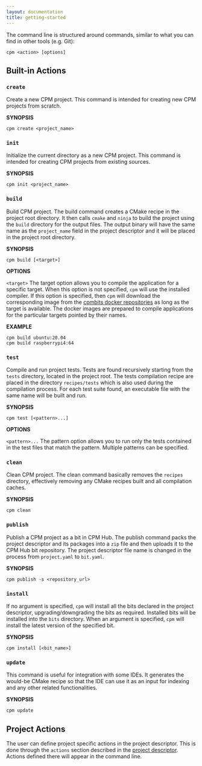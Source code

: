 ```yaml
---
layout: documentation
title: getting-started
---
```

The command line is structured around commands, similar to what you can find in other tools (e.g. Git):

<pre><code class="language-bash">cpm &lt;action&gt; [options]
</code></pre>

## Built-in Actions

### `create`
Create a new CPM project. This command is intended for creating new CPM projects from scratch.

**SYNOPSIS**
<pre><code class="language-bash">cpm create &lt;project_name&gt;
</code></pre>

<div class="divider" data-content=""></div>

### `init`
Initialize the current directory as a new CPM project. This command is intended for creating CPM projects from existing sources.

**SYNOPSIS**
<pre><code class="language-bash">cpm init &lt;project_name&gt;
</code></pre>

<div class="divider" data-content=""></div>

### `build`
Build CPM project. The build command creates a CMake recipe in the project root directory. It then calls `cmake` and `ninja` to build the project using the `build` directory for the output files. The output binary will have the same name as the `project_name` field in the project descriptor and it will be placed in the project root directory.

**SYNOPSIS**
<pre><code class="language-bash">cpm build [&lt;target&gt;]
</code></pre>

**OPTIONS**

  `<target>` The target option allows you to compile the application for a specific target. When this option is not specified, `cpm` will use the installed compiler. If this option is specified, then `cpm` will download the corresponding image from the [cpmbits docker repositories](https://hub.docker.com/orgs/cpmbits/repositories) as long as the target is available. The docker images are prepared to compile applications for the particular targets pointed by their names. 

**EXAMPLE**

<pre><code class="language-bash">cpm build ubuntu:20.04
cpm build raspberrypi4:64
</code></pre>

<div class="divider" data-content=""></div>

### `test`
Compile and run project tests. Tests are found recursively starting from the `tests` directory, located in the project root. The tests compilation recipe are placed in the directory `recipes/tests` which is also used during the compilation process. For each test suite found, an executable file with the same name will be built and run.

**SYNOPSIS**
<pre><code class="language-bash">cpm test [&lt;pattern&gt;...]
</code></pre>
  
**OPTIONS**

  `<pattern>...` The pattern option allows you to run only the tests contained in the test files that match the pattern. Multiple patterns can be specified.

<div class="divider" data-content=""></div>

### `clean`
Clean CPM project. The clean command basically removes the `recipes` directory, effectively removing any CMake recipes built and all compilation caches.

**SYNOPSIS**
<pre><code class="language-bash">cpm clean
</code></pre>

### `publish`
Publish a CPM project as a bit in CPM Hub. The publish command packs the project descriptor and its packages into a `zip` file and then uploads it to the CPM Hub bit repository. The project descriptor file name is changed in the process from `project.yaml` to `bit.yaml`.

**SYNOPSIS**
<pre><code class="language-bash">cpm publish -s &lt;repository_url&gt;
</code></pre>

<div class="divider" data-content=""></div>

### `install`
If no argument is specified, `cpm` will install all the bits declared in the project descriptor, upgrading/downgrading the bits as required. Installed bits will be installed into the `bits` directory. When an argument is specified, `cpm` will install the latest version of the specified bit.

**SYNOPSIS**
<pre><code class="language-bash">cpm install [&lt;bit_name&gt;]
</code></pre>

<div class="divider" data-content=""></div>

### `update`
This command is useful for integration with some IDEs. It generates the would-be CMake recipe so that the IDE can use it as an input for indexing and any other related functionalities.

**SYNOPSIS**
<pre><code class="language-bash">cpm update
</code></pre>

## Project Actions

The user can define project specific actions in the project descriptor. This is done through the `actions` section described in the [project descriptor](https://github.com/jorsanpe/cpm/wiki/Project-Descriptor). Actions defined there will appear in the command line.
